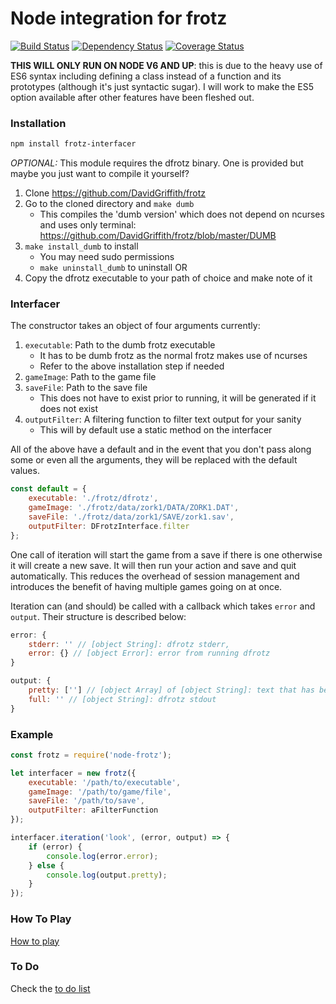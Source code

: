 # Node integration for frotz

[![Build Status](https://travis-ci.org/jwoos/javascript_frotz.svg?branch=master)](https://travis-ci.org/jwoos/javascript_frotz)
[![Dependency Status](https://dependencyci.com/github/jwoos/javascript_frotz/badge)](https://dependencyci.com/github/jwoos/javascript_frotz)
[![Coverage Status](https://coveralls.io/repos/github/jwoos/javascript_frotz/badge.svg)](https://coveralls.io/github/jwoos/javascript_frotz)

**THIS WILL ONLY RUN ON NODE V6 AND UP**: this is due to the heavy use of ES6 syntax including defining a class instead of a function and its prototypes (although it's just syntactic sugar). I will work to make the ES5 option available after other features have been fleshed out.

### Installation

```bash
npm install frotz-interfacer
```

*OPTIONAL:*
This module requires the dfrotz binary. One is provided but maybe you just want to compile it yourself?

1. Clone https://github.com/DavidGriffith/frotz
2. Go to the cloned directory and `make dumb`
	- This compiles the 'dumb version' which does not depend on ncurses and uses only terminal: https://github.com/DavidGriffith/frotz/blob/master/DUMB
3. `make install_dumb` to install
	- You may need sudo permissions
	- `make uninstall_dumb` to uninstall
OR
3. Copy the dfrotz executable to your path of choice and make note of it

### Interfacer
The constructor takes an object of four arguments currently:

1. `executable`: Path to the dumb frotz executable
	- It has to be dumb frotz as the normal frotz makes use of ncurses
	- Refer to the above installation step if needed
2. `gameImage`: Path to the game file
3. `saveFile`: Path to the save file
	- This does not have to exist prior to running, it will be generated if it does not exist
4. `outputFilter`: A filtering function to filter text output for your sanity
	- This will by default use a static method on the interfacer

All of the above have a default and in the event that you don't pass along some or even all the arguments, they will be replaced with the default values.

```js
const default = {
	executable: './frotz/dfrotz',
	gameImage: './frotz/data/zork1/DATA/ZORK1.DAT',
	saveFile: './frotz/data/zork1/SAVE/zork1.sav',
	outputFilter: DFrotzInterface.filter
};
```

One call of iteration will start the game from a save if there is one otherwise it will create a new save. It will then run your action and save and quit automatically. This reduces the overhead of session management and introduces the benefit of having multiple games going on at once.

Iteration can (and should) be called with a callback which takes `error` and `output`. Their structure is described below:

```js
error: {
	stderr: '' // [object String]: dfrotz stderr,
	error: {} // [object Error]: error from running dfrotz
}

output: {
	pretty: [''] // [object Array] of [object String]: text that has been filtered and trimmed
	full: '' // [object String]: dfrotz stdout
}
```

### Example

```js
const frotz = require('node-frotz');

let interfacer = new frotz({
	executable: '/path/to/executable',
	gameImage: '/path/to/game/file',
	saveFile: '/path/to/save',
	outputFilter: aFilterFunction
});

interfacer.iteration('look', (error, output) => {
	if (error) {
		console.log(error.error);
	} else {
		console.log(output.pretty);
	}
});
```

### How To Play
[How to play](https://github.com/DavidGriffith/frotz/blob/master/HOW_TO_PLAY)

### To Do
Check the [to do list](https://github.com/jwoos/javascript_frotz/issues)
